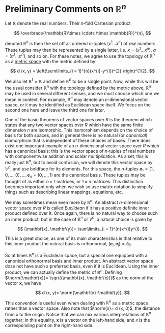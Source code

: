 # Preliminary Comments on $\mathbb{R}^n$

Let $\mathbb{R}$ denote the real numbers. Their $n$-fold Cartesian product

$$
\overbrace{\mathbb{R}\times \cdots \times \mathbb{R}}^{n},
$$

denoted $\mathbb{R}^{n}$ is then the set off all ordered $n$-tuples $(x^{1}... x^{n})$ of real numbers. These tuples may then be represented by a single letter, i.e. $x = (x^{1}... x^{n})$, $a = (a^{1}... a^{n})$, and so on. For these notes, we agree to use the topology of $\mathbb{R}^{n}$ as a [metric space](https://en.wikipedia.org/wiki/Metric_space) with the metric defined by

$$
d (x, y) = \left(\sum\limits_{i = 1}^{n}(x^{i}-y^{i})^{2} \right)^{1/2}.
$$

We also let $\mathbb{R}^{1}= \mathbb{R}$ and define $\mathbb{R}^{0}$ to be a single point. Now, while this will be the usual consider $\mathbb{R}^{n}$ with the topology defined by the metric above, $\mathbb{R}^{n}$ may be used in several different senses, and we must choose which one we mean in context. For example, $\mathbb{R}^{n}$ may denote an $n$-dimensional vector space, or it may be identified as Euclidean space itself. We focus on the second one here and leave the third one for later.

One of the basic theorems of vector spaces over $R$ is the theorem which states that any two vector spaces over $R$ which have the same finite dimension $n$ are isomorphic. This isomorphism depends on the choice of basis for both spaces, and in general there is no natural (or *canonical*) isomorphism that is independent of these choices of bases. There does exist one important example of an $n$-dimensional vector space over $R$ which has a canonical basis: this is the vector space of $n$-tuples of real numbers with componentwise addition and scalar multiplication. As a set, this is really just $\mathbb{R}^{n}$, but to avoid confusion, we will denote this vector space by $\mathbb{V}^{n}$, and use boldface for its elements. For this space, the $n$-tuples $\mathbf{e}_{1}= (1, 0, ..., 0), ..., \mathbf{e}_{n}= (0, ..., 1)$ are the canonical basis. These tuples may be thought of as either $n \times 1$ matrices, or $1 \times n$ matrices. This distinction becomes important only when we wish so use matrix notation to simplify things such as describing linear mappings, equations, etc.

We may sometimes mean even more by $\mathbb{R}^{n}$. An abstract $n$-dimensional vector space over $R$ is called *Euclidean* if it has a positive definite inner product defined over it. Once again, there is no natural way to choose such an inner product, but in the case of $\mathbb{R}^{n}$ or $V^{n}$, a natural choice is given by

$$
(\mathbf{x}, \mathbf{y})= \sum\limits_{i = 1}^{n}x^{i}y^{i}.
$$

This is a great choice, as one of its main characteristics is that relative to this inner product the natural basis is orthonormal, $(\mathbf{e}_{i}, \mathbf{e}_{j})= \delta_{ij}$.

So at times $\mathbb{R}^{n}$ is a Euclidean space, but a special one equipped with a canonical orthonormal basis and inner product. An abstract vector space dose not have such a preferred basis, even if it is Euclidean. Using the inner product, we can actually define the metric of $\mathbb{R}^{n}$. Defining $\norm{\mathbf{x}}= \sqrt{(\mathbf{x}, \mathbf{x})}$ as the *norm* of the vector $\mathbf{x}$, we have

$$
d (x, y)= \norm{\mathbf{x}-\mathbf{y}}.
$$

This convention is useful even when dealing with $\mathbb{R}^{n}$ as a metric space rather than a vector space. Also note that $\norm{x}= d (x, 0)$, the distance from $x$ to the origin. Notice that we can mix various interpretations of $\mathbb{R}^{n}$ together; in this equality, $\mathbf{x}$ is a vector on the left-hand side, and $x$ is the corresponding point on the right-hand side.